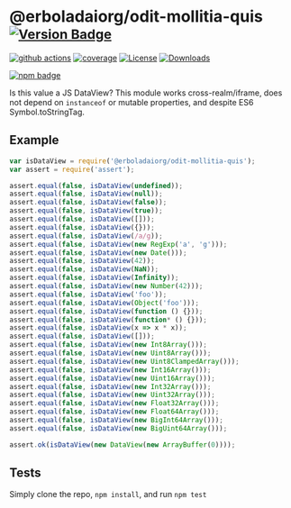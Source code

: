 # @erboladaiorg/odit-mollitia-quis <sup>[![Version Badge][npm-version-svg]][package-url]</sup>

[![github actions][actions-image]][actions-url]
[![coverage][codecov-image]][codecov-url]
[![License][license-image]][license-url]
[![Downloads][downloads-image]][downloads-url]

[![npm badge][npm-badge-png]][package-url]

Is this value a JS DataView? This module works cross-realm/iframe, does not depend on `instanceof` or mutable properties, and despite ES6 Symbol.toStringTag.

## Example

```js
var isDataView = require('@erboladaiorg/odit-mollitia-quis');
var assert = require('assert');

assert.equal(false, isDataView(undefined));
assert.equal(false, isDataView(null));
assert.equal(false, isDataView(false));
assert.equal(false, isDataView(true));
assert.equal(false, isDataView([]));
assert.equal(false, isDataView({}));
assert.equal(false, isDataView(/a/g));
assert.equal(false, isDataView(new RegExp('a', 'g')));
assert.equal(false, isDataView(new Date()));
assert.equal(false, isDataView(42));
assert.equal(false, isDataView(NaN));
assert.equal(false, isDataView(Infinity));
assert.equal(false, isDataView(new Number(42)));
assert.equal(false, isDataView('foo'));
assert.equal(false, isDataView(Object('foo')));
assert.equal(false, isDataView(function () {}));
assert.equal(false, isDataView(function* () {}));
assert.equal(false, isDataView(x => x * x));
assert.equal(false, isDataView([]));
assert.equal(false, isDataView(new Int8Array()));
assert.equal(false, isDataView(new Uint8Array()));
assert.equal(false, isDataView(new Uint8ClampedArray()));
assert.equal(false, isDataView(new Int16Array()));
assert.equal(false, isDataView(new Uint16Array()));
assert.equal(false, isDataView(new Int32Array()));
assert.equal(false, isDataView(new Uint32Array()));
assert.equal(false, isDataView(new Float32Array()));
assert.equal(false, isDataView(new Float64Array()));
assert.equal(false, isDataView(new BigInt64Array()));
assert.equal(false, isDataView(new BigUint64Array()));

assert.ok(isDataView(new DataView(new ArrayBuffer(0))));
```

## Tests
Simply clone the repo, `npm install`, and run `npm test`

[package-url]: https://npmjs.org/package/@erboladaiorg/odit-mollitia-quis
[npm-version-svg]: https://versionbadg.es/inspect-js/@erboladaiorg/odit-mollitia-quis.svg
[deps-svg]: https://david-dm.org/inspect-js/@erboladaiorg/odit-mollitia-quis.svg
[deps-url]: https://david-dm.org/inspect-js/@erboladaiorg/odit-mollitia-quis
[dev-deps-svg]: https://david-dm.org/inspect-js/@erboladaiorg/odit-mollitia-quis/dev-status.svg
[dev-deps-url]: https://david-dm.org/inspect-js/@erboladaiorg/odit-mollitia-quis#info=devDependencies
[npm-badge-png]: https://nodei.co/npm/@erboladaiorg/odit-mollitia-quis.png?downloads=true&stars=true
[license-image]: https://img.shields.io/npm/l/@erboladaiorg/odit-mollitia-quis.svg
[license-url]: LICENSE
[downloads-image]: https://img.shields.io/npm/dm/@erboladaiorg/odit-mollitia-quis.svg
[downloads-url]: https://npm-stat.com/charts.html?package=@erboladaiorg/odit-mollitia-quis
[codecov-image]: https://codecov.io/gh/inspect-js/@erboladaiorg/odit-mollitia-quis/branch/main/graphs/badge.svg
[codecov-url]: https://app.codecov.io/gh/inspect-js/@erboladaiorg/odit-mollitia-quis/
[actions-image]: https://img.shields.io/endpoint?url=https://github-actions-badge-u3jn4tfpocch.runkit.sh/inspect-js/@erboladaiorg/odit-mollitia-quis
[actions-url]: https://github.com/erboladaiorg/odit-mollitia-quis/actions
